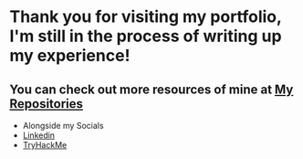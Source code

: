 # Thank you for visiting my portfolio, I'm still in the process of writing up my experience!

## You can check out more resources of mine at [My Repositories](https://github.com/KS9O?tab=repositories)
- Alongside my Socials
- [Linkedin](https://www.linkedin.com/in/kyle-sopt/)
- [TryHackMe](https://tryhackme.com/p/KS90/)
